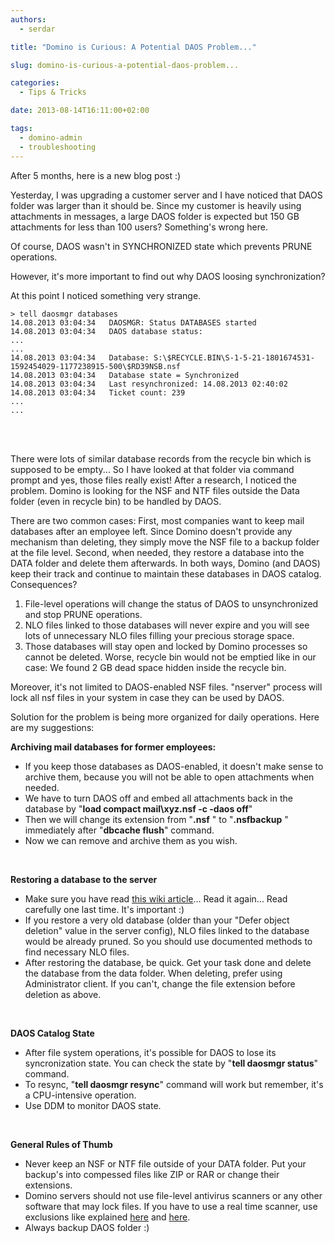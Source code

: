 ```yaml
---
authors:
  - serdar

title: "Domino is Curious: A Potential DAOS Problem..."

slug: domino-is-curious-a-potential-daos-problem...

categories:
  - Tips & Tricks

date: 2013-08-14T16:11:00+02:00

tags:
  - domino-admin
  - troubleshooting
---
```


After 5 months, here is a new blog post :)

Yesterday, I was upgrading a customer server and I have noticed that DAOS folder was larger than it should be. Since my customer is heavily using attachments in messages, a large DAOS folder is expected but 150 GB attachments for less than 100 users? Something's wrong here.
<!-- more -->
Of course, DAOS wasn't in SYNCHRONIZED state which prevents PRUNE operations.

However, it's more important to find out why DAOS loosing synchronization?

At this point I noticed something very strange.

```
> tell daosmgr databases
14.08.2013 03:04:34   DAOSMGR: Status DATABASES started
14.08.2013 03:04:34   DAOS database status:
...
...
14.08.2013 03:04:34   Database: S:\$RECYCLE.BIN\S-1-5-21-1801674531-1592454029-1177238915-500\$RD39NSB.nsf
14.08.2013 03:04:34   Database state = Synchronized
14.08.2013 03:04:34   Last resynchronized: 14.08.2013 02:40:02
14.08.2013 03:04:34   Ticket count: 239
...
...
```

<br />

<br />

There were lots of similar database records from the recycle bin which is supposed to be empty... So I have looked at that folder via command prompt and yes, those files really exist! After a research, I noticed the problem. Domino is looking for the NSF and NTF files outside the Data folder (even in recycle bin) to be handled by DAOS.

There are two common cases: First, most companies want to keep mail databases after an employee left. Since Domino doesn't provide any mechanism than deleting, they simply move the NSF file to a backup folder at the file level. Second, when needed, they restore a database into the DATA folder and delete them afterwards. In both ways, Domino (and DAOS) keep their track and continue to maintain these databases in DAOS catalog. Consequences?

1. File-level operations will change the status of DAOS to unsynchronized and stop PRUNE operations.
2. NLO files linked to those databases will never expire and you will see lots of unnecessary NLO files filling your precious storage space.
3. Those databases will stay open and locked by Domino processes so cannot be deleted. Worse, recycle bin would not be emptied like in our case: We found 2 GB dead space hidden inside the recycle bin.

Moreover, it's not limited to DAOS-enabled NSF files. "nserver" process will lock all nsf files in your system in case they can be used by DAOS.

Solution for the problem is being more organized for daily operations. Here are my suggestions:

**Archiving mail databases for former employees:**

* If you keep those databases as DAOS-enabled, it doesn't make sense to archive them, because you will not be able to open attachments when needed.
* We have to turn DAOS off and embed all attachments back in the database by "**load compact mail\\xyz.nsf -c -daos off**"
* Then we will change its extension from "**.nsf** " to "**.nsfbackup** " immediately after "**dbcache flush**" command.
* Now we can remove and archive them as you wish.

<br />

**Restoring a database to the server**

* Make sure you have read [this wiki article](http://www-10.lotus.com/ldd/dominowiki.nsf/dx/daos-backup-and-restore)... Read it again... Read carefully one last time. It's important :)
* If you restore a very old database (older than your "Defer object deletion" value in the server config), NLO files linked to the database would be already pruned. So you should use documented methods to find necessary NLO files.
* After restoring the database, be quick. Get your task done and delete the database from the data folder. When deleting, prefer using Administrator client. If you can't, change the file extension before deletion as above.

<br />

**DAOS Catalog State**

* After file system operations, it's possible for DAOS to lose its syncronization state. You can check the state by "**tell daosmgr status**" command.
* To resync, "**tell daosmgr resync**" command will work but remember, it's a CPU-intensive operation.
* Use DDM to monitor DAOS state.

<br />

**General Rules of Thumb**

* Never keep an NSF or NTF file outside of your DATA folder. Put your backup's into compessed files like ZIP or RAR or change their extensions.
* Domino servers should not use file-level antivirus scanners or any other software that may lock files. If you have to use a real time scanner, use exclusions like explained [here](http://www.bleedyellow.com/blogs/lotusnut/entry/dominogofaster?lang=en_gb) and [here](http://www-01.ibm.com/support/docview.wss?uid=swg21417504).
* Always backup DAOS folder :)

<br />

<br />
